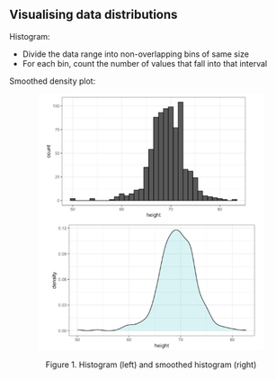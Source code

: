 ## Visualising data distributions

Histogram:
* Divide the data range into non-overlapping bins of same size
* For each bin, count the number of values that fall into that interval

Smoothed density plot:
<p align="center">
  <img src="Figs/Example_histogram.PNG" width="400" />
  <img src="Figs/Example_smoothedhistogram.PNG" width="400"/>
</p>
<p align="center"> Figure 1. Histogram (left) and smoothed histogram (right) <p align="center">
